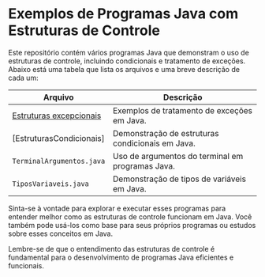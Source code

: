 # Exemplos de Programas Java com Estruturas de Controle

Este repositório contém vários programas Java que demonstram o uso de estruturas de controle, incluindo condicionais e tratamento de exceções. Abaixo está uma tabela que lista os arquivos e uma breve descrição de cada um:

| Arquivo                          | Descrição                                           |
|----------------------------------|-----------------------------------------------------|
| [Estruturas excepcionais](https://github.com/DurezahGeek/java__exercitando/tree/main/Estrturas%20excepcionais)    | Exemplos de tratamento de exceções em Java.        |
| [EstruturasCondicionais]    | Demonstração de estruturas condicionais em Java.   |
| `TerminalArgumentos.java`        | Uso de argumentos do terminal em programas Java.   |
| `TiposVariaveis.java`            | Demonstração de tipos de variáveis em Java.        |

Sinta-se à vontade para explorar e executar esses programas para entender melhor como as estruturas de controle funcionam em Java. Você também pode usá-los como base para seus próprios programas ou estudos sobre esses conceitos em Java.

Lembre-se de que o entendimento das estruturas de controle é fundamental para o desenvolvimento de programas Java eficientes e funcionais.


